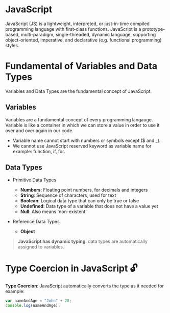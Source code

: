 # JavaScript

JavaScript (JS) is a lightweight, interpreted, or just-in-time compiled programming language with first-class functions. JavaScript is a prototype-based, multi-paradigm, single-threaded, dynamic language, supporting object-oriented, imperative, and declarative (e.g. functional programming) styles.

# Fundamental of Variables and Data Types

Variables and Data Types are the fundamental concept of JavaScript.

## Variables

Variables are a fundamental concept of every programming langauge. Variable is like a container in which we can store a value in order to use it over and over again in our code.

- Variable name cannot start with numbers or symbols except (\$ and \_).
- We cannot use JavaScript reserved keyword as variable name for example: function, if, for.

## Data Types

- Primitive Data Types

  - **Numbers**: Floating point numbers, for decimals and integers
  - **String**: Sequence of characters, used for text
  - **Boolean**: Logical data type that can only be true or false
  - **Undefined**: Data type of a variable that does not have a value yet
  - **Null**: Also means 'non-existent'

- Reference Data Types

  - **Object**

> **JavaScript has dynamic typing**: data types are automatically assigned to variables.

# Type Coercion in JavaScript :unlock:

**Type Coercion**: JavaScript automatically converts the type as it needed for example:

```javascript
var nameAndAge = "John" + 28;
console.log(nameAndAge);
```
